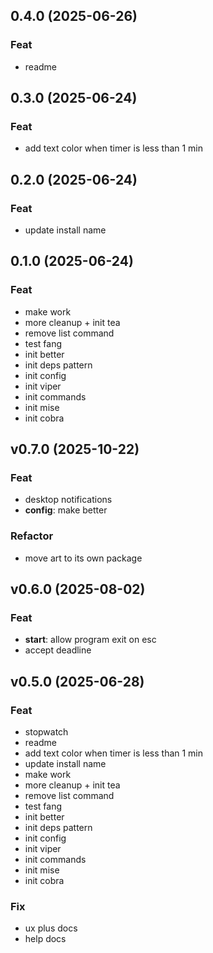 ## 0.4.0 (2025-06-26)

### Feat

- readme

## 0.3.0 (2025-06-24)

### Feat

- add text color when timer is less than 1 min

## 0.2.0 (2025-06-24)

### Feat

- update install name

## 0.1.0 (2025-06-24)

### Feat

- make work
- more cleanup + init tea
- remove list command
- test fang
- init better
- init deps pattern
- init config
- init viper
- init commands
- init mise
- init cobra

## v0.7.0 (2025-10-22)

### Feat

- desktop notifications
- **config**: make better

### Refactor

- move art to its own package

## v0.6.0 (2025-08-02)

### Feat

- **start**: allow program exit on esc
- accept deadline

## v0.5.0 (2025-06-28)

### Feat

- stopwatch
- readme
- add text color when timer is less than 1 min
- update install name
- make work
- more cleanup + init tea
- remove list command
- test fang
- init better
- init deps pattern
- init config
- init viper
- init commands
- init mise
- init cobra

### Fix

- ux plus docs
- help docs
